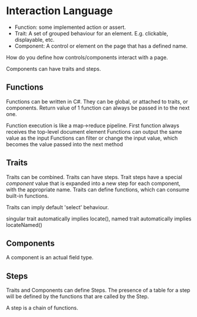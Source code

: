 # Interaction Language

- Function: some implemented action or assert.
- Trait: A set of grouped behaviour for an element. E.g. clickable, displayable, etc.
- Component: A control or element on the page that has a defined name.

How do you define how controls/components interact with a page.

Components can have traits and steps.

## Functions
Functions can be written in C#.
They can be global, or attached to traits, or components.
Return value of 1 function can always be passed in to the next one.

Function execution is like a map->reduce pipeline.
First function always receives the top-level document element
Functions can output the same value as the input
Functions can filter or change the input value, which becomes the value passed into the next method


## Traits
Traits can be combined.
Traits can have steps.
Trait steps have a special $component$ value that is expanded into a new step
for each component, with the appropriate name.
Traits can define functions, which can consume built-in functions.

Traits can imply default 'select' behaviour.

singular trait automatically implies locate(), 
named trait automatically implies locateNamed()

## Components
A component is an actual field type.


## Steps
Traits and Components can define Steps.
The presence of a table for a step will be defined by the functions that are 
called by the Step.

A step is a chain of functions.
  
